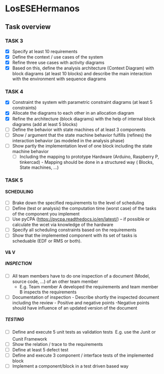 # LosESEHermanos

## Task overview 

### TASK 3
- [X] Specify at least 10 requirements 
- [X] Define the context / use cases of the system
- [X] Refine three use cases with activity diagrams
- [X] Based on this, define the analysis architecture (Context Diagram) with block diagrams (at least 10 blocks) and describe the main interaction with the environment with sequence diagrams

### TASK 4
- [X] Constraint the system with parametric constraint diagrams (at
least 5 constraints)
- [X] Allocate the diagrams to each other in an allocation diagram
- [X] Refine the architecture (block diagrams) with the help of internal
block diagrams (add at least 5 blocks)
- [ ] Define the behavior with state machines of at least 3 components
- [ ] Show / argument that the state machine behavior fulfills (refines) the interaction behavior (as modeled in the analysis phase)
- [ ] Show partly the implementation level of one block including the state machine behavior
     - [ ] Including the mapping to prototype Hardware (Arduino, Raspberry P, tinkercad) - Mapping should be done in a structured way ( Blocks, State machines, ...)
### TASK 5
#### SCHEDULING
- [ ] Brake down the specified requirements to the level of scheduling
- [ ] Define (test or analysis) the computation time (worst case) of the tasks of the component you implement
- [ ] Use pyCPA (https://pycpa.readthedocs.io/en/latest/) – if possible or calculate the wcet via knowledge of the hardware
- [ ] Specify all scheduling constraints based on the requirements
- [ ] Show that the implemented component with its set of tasks is scheduable (EDF or RMS or both).
#### V& V
##### INSPECTION
- [ ] All team members have to do one inspection of a document
(Model, source code, ...) of an other team member
     -  E.g. Team member A developed the requirements and team member B inspects the requirements
- [ ] Documentation of inspection
          - Describe shortly the inspected document including the review
          - Positive and negative points
          -Negative points should have influence of an updated version of the document
##### TESTING

- [ ] Define and execute 5 unit tests as validation tests  E.g. use the Junit or Cunit Framework
- [ ] Show the relation / trace to the requirements
- [ ] Define at least 5 defect test
- [ ] Define and execute 3 component / interface tests of the implemented block
- [ ] Implement a component/block in a test driven based way
